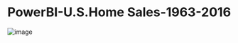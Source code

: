 # PowerBI-U.S.Home Sales-1963-2016
![image](https://user-images.githubusercontent.com/93392791/221393875-ab34e582-fd95-4bc0-82a3-3b4dd614efda.png)

